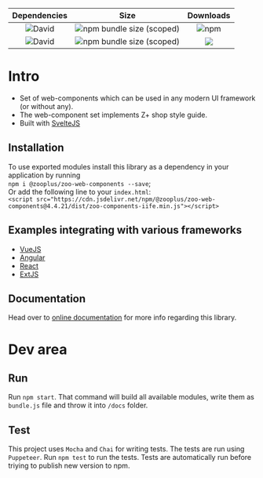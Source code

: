 |                               **Dependencies**                            |               **Size**              | **Downloads**  |
| :-----------------------------------------------------------------------: |:-----------------------------------:|:--:|
| ![David](https://img.shields.io/david/dev/zooplus/zoo-web-components.svg) | ![npm bundle size (scoped)](https://img.shields.io/bundlephobia/min/@zooplus/zoo-web-components.svg)   | ![npm](https://img.shields.io/npm/dt/@zooplus/zoo-web-components.svg)
| ![David](https://img.shields.io/david/zooplus/zoo-web-components.svg)     | ![npm bundle size (scoped)](https://img.shields.io/bundlephobia/minzip/@zooplus/zoo-web-components.svg)| [![](https://data.jsdelivr.com/v1/package/npm/@zooplus/zoo-web-components/badge)](https://www.jsdelivr.com/package/npm/@zooplus/zoo-web-components)

# Intro
 - Set of web-components which can be used in any modern UI framework (or without any).
 - The web-component set implements Z+ shop style guide.
 - Built with [SvelteJS](https://github.com/sveltejs)

## Installation
To use exported modules install this library as a dependency in your application by running       
`npm i @zooplus/zoo-web-components --save`;      
Or add the following line to your `index.html`:      
`<script src="https://cdn.jsdelivr.net/npm/@zooplus/zoo-web-components@4.4.21/dist/zoo-components-iife.min.js"></script>`

## Examples integrating with various frameworks
+ [VueJS](https://github.com/GeorgeTailor/vue-wc-integration)
+ [Angular](https://github.com/GeorgeTailor/angular-wc-integration)
+ [React](https://github.com/GeorgeTailor/react-wc-integration)
+ [ExtJS](https://github.com/GeorgeTailor/extjs-wc-integration)

## Documentation
Head over to [online documentation](https://zooplus.github.io/zoo-web-components/) for more info regarding this library.


# Dev area
## Run
Run `npm start`. That command will build all available modules, write them as `bundle.js` file and throw it into `/docs` folder.

## Test
This project uses `Mocha` and `Chai` for writing tests. The tests are run using `Puppeteer`.
Run `npm test` to run the tests. Tests are automatically run before triying to publish new version to npm.
